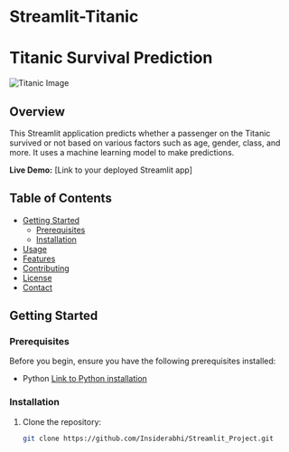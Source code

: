 ﻿# Streamlit-Titanic
# Titanic Survival Prediction

![Titanic Image](titanic_image.jpg)

## Overview

This Streamlit application predicts whether a passenger on the Titanic survived or not based on various factors such as age, gender, class, and more. It uses a machine learning model to make predictions.

**Live Demo:** [Link to your deployed Streamlit app]

## Table of Contents

- [Getting Started](#getting-started)
  - [Prerequisites](#prerequisites)
  - [Installation](#installation)
- [Usage](#usage)
- [Features](#features)
- [Contributing](#contributing)
- [License](#license)
- [Contact](#contact)

## Getting Started

### Prerequisites

Before you begin, ensure you have the following prerequisites installed:

- Python [Link to Python installation](https://www.python.org/downloads/)

### Installation

1. Clone the repository:

   ```bash
   git clone https://github.com/Insiderabhi/Streamlit_Project.git





